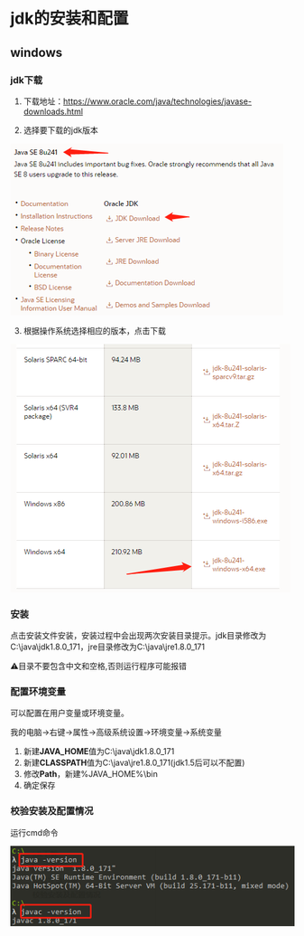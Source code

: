 # jdk的安装和配置

##  windows

### jdk下载

1. 下载地址：https://www.oracle.com/java/technologies/javase-downloads.html

2. 选择要下载的jdk版本

![](jdk的安装和配置.assets/jdk1.png)

3. 根据操作系统选择相应的版本，点击下载

![](jdk的安装和配置.assets/jdk2.png)

### 安装

点击安装文件安装，安装过程中会出现两次安装目录提示。jdk目录修改为C:\java\jdk1.8.0_171，jre目录修改为C:\java\jre1.8.0_171

:warning:目录不要包含中文和空格,否则运行程序可能报错

### 配置环境变量

可以配置在用户变量或环境变量。

我的电脑->右键->属性->高级系统设置->环境变量->系统变量

1. 新建**JAVA_HOME**值为C:\java\jdk1.8.0_171
2. 新建**CLASSPATH**值为C:\java\jre1.8.0_171(jdk1.5后可以不配置)
3. 修改**Path**，新建%JAVA_HOME%\bin
4. 确定保存

### 校验安装及配置情况

运行cmd命令

![](jdk的安装和配置.assets/image-20200402085206605.png)



